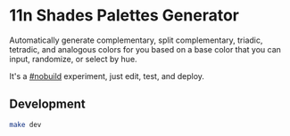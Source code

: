 # 11n Shades Palettes Generator

Automatically generate complementary, split complementary, triadic, tetradic, and analogous colors for you based on a base color that you can input, randomize, or select by hue.

It's a [#nobuild](https://x.com/hashtag/nobuild) experiment, just edit, test, and deploy.

## Development

```sh
make dev
```
